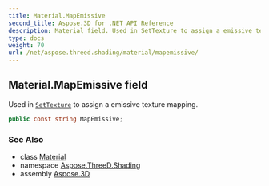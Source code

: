 ```yaml
---
title: Material.MapEmissive
second_title: Aspose.3D for .NET API Reference
description: Material field. Used in SetTexture to assign a emissive texture mapping
type: docs
weight: 70
url: /net/aspose.threed.shading/material/mapemissive/
---
```

## Material.MapEmissive field

Used in [`SetTexture`](../settexture/) to assign a emissive texture mapping.

```csharp
public const string MapEmissive;
```

### See Also

* class [Material](../)
* namespace [Aspose.ThreeD.Shading](../../../aspose.threed.shading/)
* assembly [Aspose.3D](../../../)


